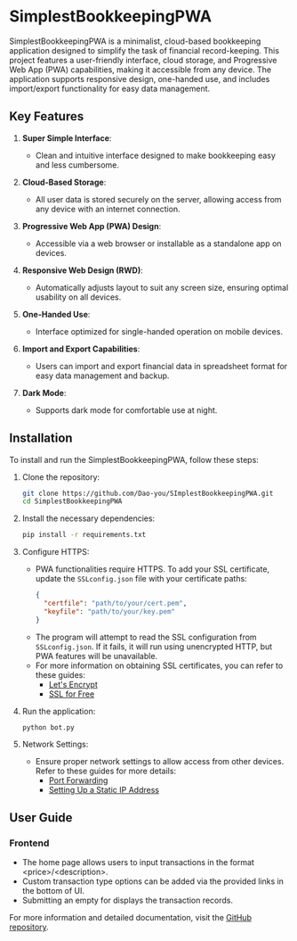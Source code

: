 # SimplestBookkeepingPWA

SimplestBookkeepingPWA is a minimalist, cloud-based bookkeeping application designed to simplify the task of financial record-keeping. This project features a user-friendly interface, cloud storage, and Progressive Web App (PWA) capabilities, making it accessible from any device. The application supports responsive design, one-handed use, and includes import/export functionality for easy data management.

## Key Features

1. **Super Simple Interface**:
   - Clean and intuitive interface designed to make bookkeeping easy and less cumbersome.

2. **Cloud-Based Storage**:
   - All user data is stored securely on the server, allowing access from any device with an internet connection.

3. **Progressive Web App (PWA) Design**:
   - Accessible via a web browser or installable as a standalone app on devices.

4. **Responsive Web Design (RWD)**:
   - Automatically adjusts layout to suit any screen size, ensuring optimal usability on all devices.

5. **One-Handed Use**:
   - Interface optimized for single-handed operation on mobile devices.

6. **Import and Export Capabilities**:
   - Users can import and export financial data in spreadsheet format for easy data management and backup.

7. **Dark Mode**:
   - Supports dark mode for comfortable use at night.

## Installation

To install and run the SimplestBookkeepingPWA, follow these steps:

1. Clone the repository:
   ```sh
   git clone https://github.com/Dao-you/SImplestBookkeepingPWA.git
   cd SimplestBookkeepingPWA
   ```

2. Install the necessary dependencies:
   ```sh
   pip install -r requirements.txt
   ```

3. Configure HTTPS:
   - PWA functionalities require HTTPS. To add your SSL certificate, update the `SSLconfig.json` file with your certificate paths:
     ```json
     {
       "certfile": "path/to/your/cert.pem",
       "keyfile": "path/to/your/key.pem"
     }
     ```
   - The program will attempt to read the SSL configuration from `SSLconfig.json`. If it fails, it will run using unencrypted HTTP, but PWA features will be unavailable.
   - For more information on obtaining SSL certificates, you can refer to these guides:
     - [Let's Encrypt](https://letsencrypt.org/getting-started/)
     - [SSL for Free](https://www.sslforfree.com/)

4. Run the application:
   ```
   python bot.py
   ```

5. Network Settings:
   - Ensure proper network settings to allow access from other devices. Refer to these guides for more details:
     - [Port Forwarding](https://www.howtogeek.com/66214/how-to-forward-ports-on-your-router/)
     - [Setting Up a Static IP Address]()

## User Guide

### Frontend

- The home page allows users to input transactions in the format \<price>/\<description>.
- Custom transaction type options can be added via the provided links in the bottom of UI.
- Submitting an empty for displays the transaction records.

For more information and detailed documentation, visit the [GitHub repository](https://github.com/Dao-you/SimplestBookkeepingPWA).
